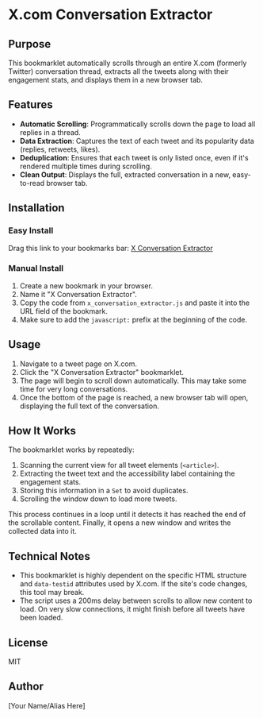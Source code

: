 # X.com Conversation Extractor

## Purpose
This bookmarklet automatically scrolls through an entire X.com (formerly Twitter) conversation thread, extracts all the tweets along with their engagement stats, and displays them in a new browser tab.

## Features
- **Automatic Scrolling**: Programmatically scrolls down the page to load all replies in a thread.
- **Data Extraction**: Captures the text of each tweet and its popularity data (replies, retweets, likes).
- **Deduplication**: Ensures that each tweet is only listed once, even if it's rendered multiple times during scrolling.
- **Clean Output**: Displays the full, extracted conversation in a new, easy-to-read browser tab.

## Installation

### Easy Install
Drag this link to your bookmarks bar: [X Conversation Extractor](javascript:(function()%7Blet%20t%3Dnew%20Set%3Bfunction%20e()%7Bdocument.querySelectorAll(%22article%22).forEach((e%3D>%7Bconst%20o%3De.querySelector('div%5Bdata-testid%3D%22tweetText%22%5D'),n%3De.querySelector('div%5Brole%3D%22group%22%5D')%3Bo%26%26n%26%26(e%3Do.innerText.trim(),o%3Dn.ariaLabel%3Fn.ariaLabel.trim():%22No%20popularity%20data%22,n%3D%60%24%7Be%7D%20-%20%24%7Bo%7D%60,t.add(n))%7D))%7Dfunction%20o()%7Be(),window.scrollBy(0,window.innerHeight),window.innerHeight+window.pageYOffset<document.body.scrollHeight%3FsetTimeout(o,200):(n%3Dwindow.open(%22%22,%22_blank%22)).document.write(%22<pre>%22+Array.from(t).join(%22%5Cn%5Cn%22)+%22</pre>%22)%7Dvar%20n%3Bo()%7D)())

### Manual Install
1. Create a new bookmark in your browser.
2. Name it "X Conversation Extractor".
3. Copy the code from `x_conversation_extractor.js` and paste it into the URL field of the bookmark.
4. Make sure to add the `javascript:` prefix at the beginning of the code.

## Usage
1. Navigate to a tweet page on X.com.
2. Click the "X Conversation Extractor" bookmarklet.
3. The page will begin to scroll down automatically. This may take some time for very long conversations.
4. Once the bottom of the page is reached, a new browser tab will open, displaying the full text of the conversation.

## How It Works
The bookmarklet works by repeatedly:
1. Scanning the current view for all tweet elements (`<article>`).
2. Extracting the tweet text and the accessibility label containing the engagement stats.
3. Storing this information in a `Set` to avoid duplicates.
4. Scrolling the window down to load more tweets.

This process continues in a loop until it detects it has reached the end of the scrollable content. Finally, it opens a new window and writes the collected data into it.

## Technical Notes
- This bookmarklet is highly dependent on the specific HTML structure and `data-testid` attributes used by X.com. If the site's code changes, this tool may break.
- The script uses a 200ms delay between scrolls to allow new content to load. On very slow connections, it might finish before all tweets have been loaded.

## License
MIT

## Author
[Your Name/Alias Here]
